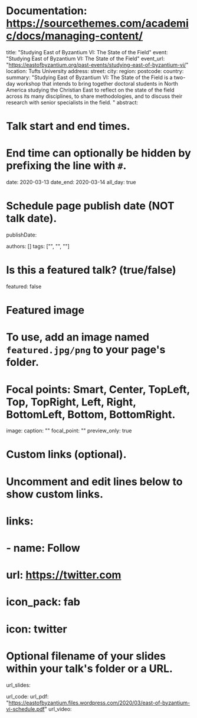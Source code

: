 # Documentation: https://sourcethemes.com/academic/docs/managing-content/

title: "Studying East of Byzantium VI: The State of the Field"
event: "Studying East of Byzantium VI: The State of the Field"
event_url: "https://eastofbyzantium.org/past-events/studying-east-of-byzantium-vi/"
location: Tufts University
address:
  street: 
  city: 
  region:
  postcode:
  country: 
summary: "Studying East of Byzantium VI: The State of the Field is a two-day workshop that intends to bring together doctoral students in North America studying the Christian East to reflect on the state of the field across its many disciplines, to share methodologies, and to discuss their research with senior specialists in the field. "
abstract:

# Talk start and end times.
#   End time can optionally be hidden by prefixing the line with `#`.
date: 2020-03-13
date_end: 2020-03-14
all_day: true

# Schedule page publish date (NOT talk date).
publishDate: 

authors: []
tags: ["", "", ""]

# Is this a featured talk? (true/false)
featured: false

# Featured image
# To use, add an image named `featured.jpg/png` to your page's folder.
# Focal points: Smart, Center, TopLeft, Top, TopRight, Left, Right, BottomLeft, Bottom, BottomRight.
image:
  caption: ""
  focal_point: ""
  preview_only: true

# Custom links (optional).
#   Uncomment and edit lines below to show custom links.
# links:
# - name: Follow
#   url: https://twitter.com
#   icon_pack: fab
#   icon: twitter

# Optional filename of your slides within your talk's folder or a URL.
url_slides:

url_code:
url_pdf: "https://eastofbyzantium.files.wordpress.com/2020/03/east-of-byzantium-vi-schedule.pdf"
url_video:
